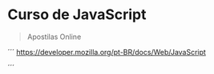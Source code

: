 <h1>Curso de JavaScript</h1>

>Apostilas Online

´´´
https://developer.mozilla.org/pt-BR/docs/Web/JavaScript

´´´